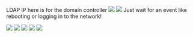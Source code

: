 LDAP IP here is for the domain controller
![](Pasted%20image%2020241116195539.png)
![](Pasted%20image%2020241116195637.png)
Just wait for an event like rebooting or logging in to the network!

![](Pasted%20image%2020241116195715.png)
![](Pasted%20image%2020241116195728.png)
![](Pasted%20image%2020241116195747.png)
![](Pasted%20image%2020241116195755.png)
![](Pasted%20image%2020241116195812.png)
